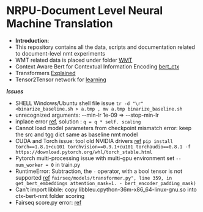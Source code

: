 # NRPU-Document Level Neural Machine Translation
- **Introduction**:
- This repository contains all the data, scripts and documentation related to document-level nmt experiments
- WMT related data is placed under folder [WMT](/WMT)
- Context Aware Bert for Contextual Information Encoding [bert_ctx](https://github.com/bert-nmt/ctx-bert-nmt)
- Transformers [Explained](http://jalammar.github.io/illustrated-transformer/)
- Tensor2Tensor network for [learning](http://jalammar.github.io/illustrated-transformer/)

***Issues***
- SHELL Windows/Ubuntu shell file issue ``` tr -d "\r" <binarize_baseline.sh > a.tmp , mv a.tmp binarize_baseline.sh ```
- unrecognized arguments: --min-lr 1e-09 => --stop-min-lr
- inplace error [ref](https://github.com/pytorch/xla/issues/2369), solution : ```q = q * self. scaling```
- Cannot load model parameters from checkpoint mismatch error: keep the src and tgg dict same as baseline nmt model
- CUDA and Torch issue: tool old NVIDIA drivers [ref](https://pytorch.org/get-started/previous-versions/) ```pip install torch==1.8.1+cu101 torchvision==0.9.1+cu101 torchaudio==0.8.1 -f https://download.pytorch.org/whl/torch_stable.html```
- Pytorch multi-processing issue with multi-gpu environment set ```--num_worker = 0``` in train.py
- RuntimeError: Subtraction, the `-` operator, with a bool tensor is not supported [ref](https://github.com/OpenNMT/OpenNMT-py/issues/1524) ```fairseq/models/transformer.py", line 359, in get_bert_embeddings
    attention_mask=1. - bert_encoder_padding_mask)``` 
- Can't import libble: copy libbleu.cpython-36m-x86_64-linux-gnu.so into ctx-bert-nmt folder scoring
- Fairseq score.py error: [ref](https://github.com/pytorch/fairseq/issues/2460)
